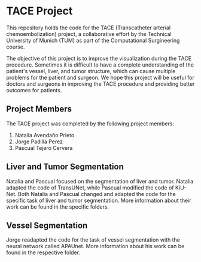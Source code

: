 # TACE Project
This repository holds the code for the TACE (Transcatheter arterial chemoembolization) project, a collaborative effort by the Technical University of Munich (TUM) as part of the Computational Surgineering course. 

The objective of this project is to improve the visualization during the TACE procedure. Sometimes it is difficult to have a complete understanding of the patient's vessel, liver, and tumor structure, which can cause multiple problems for the patient and surgeon. We hope this project will be useful for doctors and surgeons in improving the TACE procedure and providing better outcomes for patients.

## Project Members
The TACE project was completed by the following project members:

1. Natalia Avendaño Prieto
2. Jorge Padilla Perez
3. Pascual Tejero Cervera

## Liver and Tumor Segmentation
Natalia and Pascual focused on the segmentation of liver and tumor. Natalia adapted the code of TransUNet, while Pascual modified the code of KiU-Net. Both Natalia and Pascual changed and adapted the code for the specific task of liver and tumor segmentation. More information about their work can be found in the specific folders.

## Vessel Segmentation
Jorge readapted the code for the task of vessel segmentation with the neural network called APAUnet. More information about his work can be found in the respective folder.


